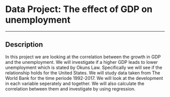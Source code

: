 
#  Data Project: The effect of GDP on unemployment
---

## Description

In this project we are looking at the correlation between the growth in GDP and the unemployment. We will investigate if a higher GDP leads to lower unemployment which is stated by Okuns Law. Specifically we will see if the relationship holds for the United States. We will study data taken from The World Bank for the time periode 1992-2017. We will look at the development in each variable seperately and together.  We will also calculate the correlation between them and investigate by using regression.



